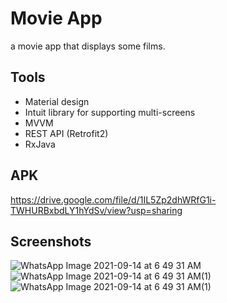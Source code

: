 # Movie App

a movie app that displays some films.
####
## Tools

- Material design
- Intuit library for supporting multi-screens
- MVVM
- REST API (Retrofit2)
- RxJava

## APK
https://drive.google.com/file/d/1IL5Zp2dhWRfG1i-TWHURBxbdLY1hYdSv/view?usp=sharing

## Screenshots
![WhatsApp Image 2021-09-14 at 6 49 31 AM](https://user-images.githubusercontent.com/74308533/133199924-85b754f3-5064-49b5-a9d4-732ad068fab0.jpeg)
![WhatsApp Image 2021-09-14 at 6 49 31 AM(1)](https://user-images.githubusercontent.com/74308533/133200149-5e6cde73-d555-4e03-bd02-ffe7746c491b.jpeg)
![WhatsApp Image 2021-09-14 at 6 49 31 AM(1)](https://user-images.githubusercontent.com/74308533/133200149-5e6cde73-d555-4e03-bd02-ffe7746c491b.jpeg)

